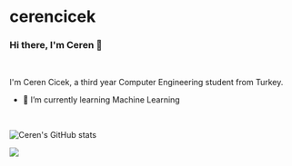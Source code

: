 # cerencicek


### Hi there, I'm Ceren 👋

<br />

I'm Ceren Cicek, a third year Computer Engineering student from Turkey.

- 🔭   I’m currently learning Machine Learning

<br />


![Ceren's GitHub stats](https://github-readme-stats.vercel.app/api?username=crncck&show_icons=true&theme=material-palenight)


<img align="center" src="https://github-readme-stats.anuraghazra1.vercel.app/api/top-langs/?username=crncck&layout=compact&theme=material-palenight" />

